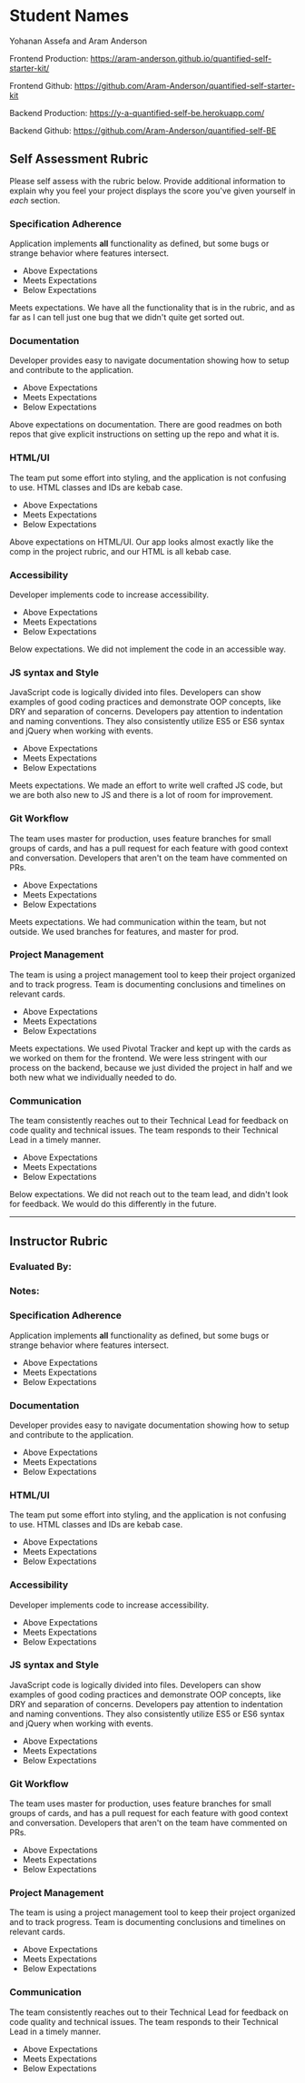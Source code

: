 # Student Names
Yohanan Assefa and Aram Anderson

Frontend Production: https://aram-anderson.github.io/quantified-self-starter-kit/

Frontend Github: https://github.com/Aram-Anderson/quantified-self-starter-kit

Backend Production: https://y-a-quantified-self-be.herokuapp.com/

Backend Github: https://github.com/Aram-Anderson/quantified-self-BE

## Self Assessment Rubric

Please self assess with the rubric below. Provide additional information to explain why you feel your project displays the score you've given yourself in _each_ section.

### Specification Adherence

Application implements **all** functionality as defined, but some bugs or strange behavior where features intersect.

- Above Expectations
- Meets Expectations
- Below Expectations

Meets expectations. We have all the functionality that is in the rubric, and as far as I can tell just one bug that we didn't quite get sorted out.

### Documentation

Developer provides easy to navigate documentation showing how to setup and contribute to the application.

- Above Expectations
- Meets Expectations
- Below Expectations

Above expectations on documentation. There are good readmes on both repos that give explicit instructions on setting up the repo and what it is.

### HTML/UI

The team put some effort into styling, and the application is not confusing to use. HTML classes and IDs are kebab case.

- Above Expectations
- Meets Expectations
- Below Expectations

Above expectations on HTML/UI. Our app looks almost exactly like the comp in the project rubric, and our HTML is all kebab case.

### Accessibility

Developer implements code to increase accessibility.

- Above Expectations
- Meets Expectations
- Below Expectations

Below expectations. We did not implement the code in an accessible way.

### JS syntax and Style

JavaScript code is logically divided into files. Developers can show examples of good coding practices and demonstrate OOP concepts, like DRY and separation of concerns. Developers pay attention to indentation and naming conventions. They also consistently utilize ES5 or ES6 syntax and jQuery when working with events.

- Above Expectations
- Meets Expectations
- Below Expectations

Meets expectations. We made an effort to write well crafted JS code, but we are both also new to JS and there is a lot of room for improvement.

### Git Workflow

The team uses master for production, uses feature branches for small groups of cards, and has a pull request for each feature with good context and conversation. Developers that aren't on the team have commented on PRs.

- Above Expectations
- Meets Expectations
- Below Expectations

Meets expectations. We had communication within the team, but not outside. We used branches for features, and master for prod.

### Project Management

The team is using a project management tool to keep their project organized and to track progress. Team is documenting conclusions and timelines on relevant cards.

- Above Expectations
- Meets Expectations
- Below Expectations

Meets expectations. We used Pivotal Tracker and kept up with the cards as we worked on them for the frontend. We were less stringent with our process on the backend, because we just divided the project in half and we both new what we individually needed to do.

### Communication

The team consistently reaches out to their Technical Lead for feedback on code quality and technical issues. The team responds to their Technical Lead in a timely manner.

- Above Expectations
- Meets Expectations
- Below Expectations

Below expectations. We did not reach out to the team lead, and didn't look for feedback. We would do this differently in the future.

-----------

## Instructor Rubric

### Evaluated By:

### Notes:

### Specification Adherence

Application implements **all** functionality as defined, but some bugs or strange behavior where features intersect.

- Above Expectations
- Meets Expectations
- Below Expectations

### Documentation

Developer provides easy to navigate documentation showing how to setup and contribute to the application.

- Above Expectations
- Meets Expectations
- Below Expectations

### HTML/UI

The team put some effort into styling, and the application is not confusing to use. HTML classes and IDs are kebab case.

- Above Expectations
- Meets Expectations
- Below Expectations

### Accessibility

Developer implements code to increase accessibility.

- Above Expectations
- Meets Expectations
- Below Expectations

### JS syntax and Style

JavaScript code is logically divided into files. Developers can show examples of good coding practices and demonstrate OOP concepts, like DRY and separation of concerns. Developers pay attention to indentation and naming conventions. They also consistently utilize ES5 or ES6 syntax and jQuery when working with events.

- Above Expectations
- Meets Expectations
- Below Expectations

### Git Workflow

The team uses master for production, uses feature branches for small groups of cards, and has a pull request for each feature with good context and conversation. Developers that aren't on the team have commented on PRs.

- Above Expectations
- Meets Expectations
- Below Expectations

### Project Management

The team is using a project management tool to keep their project organized and to track progress. Team is documenting conclusions and timelines on relevant cards.

- Above Expectations
- Meets Expectations
- Below Expectations

### Communication

The team consistently reaches out to their Technical Lead for feedback on code quality and technical issues. The team responds to their Technical Lead in a timely manner.

- Above Expectations
- Meets Expectations
- Below Expectations
